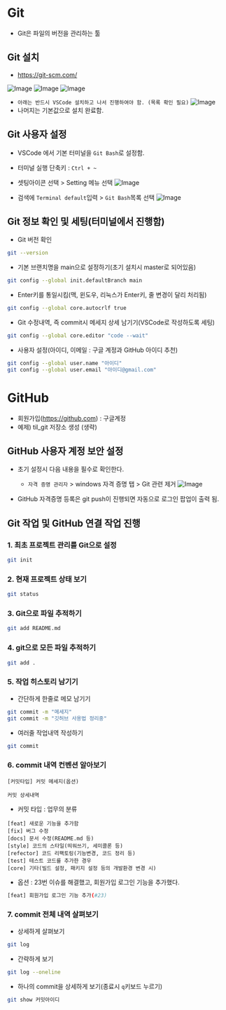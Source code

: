 # Git

- Git은 파일의 버전을 관리하는 툴

## Git 설치

- https://git-scm.com/

![Image](https://github.com/user-attachments/assets/9c95cef9-59d3-47b3-9657-6eff9bd4becb)
![Image](https://github.com/user-attachments/assets/cc3ac318-b267-4179-ba7a-9c92c61f8bee)
![Image](https://github.com/user-attachments/assets/0938d334-fc79-4816-8fc1-c52f3a0af40b)

- `아래는 반드시 VSCode 설치하고 나서 진행하여야 함. (목록 확인 필요)`
  ![Image](https://github.com/user-attachments/assets/d52c23dd-8fb1-490e-8c70-016724a4ae0d)
- 나머지는 기본값으로 설치 완료함.

## Git 사용자 설정

- VSCode 에서 기본 터미널을 `Git Bash`로 설정함.
- 터미널 실행 단축키 : `Ctrl + ~`
- 셋팅아이콘 선택 > Setting 메뉴 선택
  ![Image](https://github.com/user-attachments/assets/bc240d83-6d2a-4624-bf7f-05cd8ae8683d)

- 검색에 `Terminal default`입력 > `Git Bash`목록 선택
  ![Image](https://github.com/user-attachments/assets/7b06c55e-9984-4e90-aa60-45e95b2c46db)

## Git 정보 확인 및 세팅(터미널에서 진행함)

- Git 버전 확인

```bash
git --version
```

- 기본 브랜치명을 main으로 설정하기(초기 설치시 master로 되어있음)

```bash
git config --global init.defaultBranch main
```

- Enter키를 통일시킴(맥, 윈도우, 리눅스가 Enter키, 줄 변경이 달리 처리됨)

```bash
git config --global core.autocrlf true
```

- Git 수정내역, 즉 commit시 메세지 상세 남기기(VSCode로 작성하도록 세팅)

```bash
git config --global core.editor "code --wait"
```

- 사용자 설정(아이디, 이메일 : 구글 계정과 GitHub 아이디 추천)

```bash
git config --global user.name "아이디"
git config --global user.email "아이디@gmail.com"
```

# GitHub

- 회원가입(https://github.com) : 구글계정
- 예제) til_git 저장소 생성 (생략)

## GitHub 사용자 계정 보안 설정

- 초기 설정시 다음 내용을 필수로 확인한다.

  - `자격 증명 관리자` > windows 자격 증명 탭 > Git 관련 제거
    ![Image](https://github.com/user-attachments/assets/4edb379d-d9a0-4de2-8bfd-caa6431d6466)

- GitHub 자격증명 등록은 git push이 진행되면 자동으로 로그인 팝업이 출력 됨.

## Git 작업 및 GitHub 연결 작업 진행

### 1. 최초 프로젝트 관리를 Git으로 설정

```bash
git init
```

### 2. 현재 프로젝트 상태 보기

```bash
git status
```

### 3. Git으로 파일 추적하기

```bash
git add README.md
```

### 4. git으로 모든 파일 추적하기

```bash
git add .
```

### 5. 작업 히스토리 남기기

- 간단하게 한줄로 메모 남기기

```bash
git commit -m "메세지"
git commit -m "깃허브 사용법 정리중"
```

- 여러줄 작업내역 작성하기

```bash
git commit
```

### 6. commit 내역 컨벤션 알아보기

```
[커밋타입] 커밋 메세지(옵션)

커밋 상세내역
```

- 커밋 타입 : 업무의 분류

```
[feat] 새로운 기능을 추가함
[fix] 버그 수정
[docs] 문서 수정(README.md 등)
[style] 코드의 스타일(띄워쓰기, 세미콜론 등)
[refector] 코드 리팩토링(기능변경, 코드 정리 등)
[test] 테스트 코드를 추가한 경우
[core] 기타(빌드 설정, 패키지 설정 등의 개발환경 변경 시)
```

- 옵션 : 23번 이슈를 해결했고, 회원가입 로그인 기능을 추가했다.

```bash
[feat] 회원가입 로그인 기능 추가(#23)
```

### 7. commit 전체 내역 살펴보기

- 상세하게 살펴보기

```bash
git log
```

- 간략하게 보기
```bash
git log --oneline
```

- 하나의 commit을 상세하게 보기(종료시 `q`키보드 누르기)
```bash
git show 커밋아이디
```
